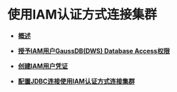 # 使用IAM认证方式连接集群<a name="dws_01_0133"></a>

-   **[概述](概述.md)**  

-   **[授予IAM用户GaussDB\(DWS\) Database Access权限](授予IAM用户GaussDB(DWS)-Database-Access权限.md)**  

-   **[创建IAM用户凭证](创建IAM用户凭证.md)**  

-   **[配置JDBC连接使用IAM认证方式连接集群](配置JDBC连接使用IAM认证方式连接集群.md)**  


